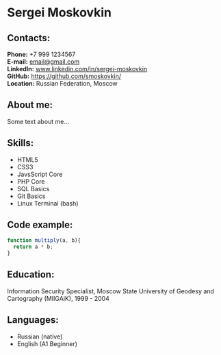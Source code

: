 # Sergei Moskovkin

## Contacts:

**Phone:** +7 999 1234567  
**E-mail:** email@gmail.com  
**LinkedIn:** www.linkedin.com/in/sergei-moskovkin  
**GitHub:** https://github.com/smoskovkin/  
**Location:** Russian Federation, Moscow  

## About me:
Some text about me...

## Skills:
- HTML5
- CSS3
- JavsScript Core
- PHP Core
- SQL Basics
- Git Basics
- Linux Terminal (bash)

## Code example:
``` JavaScript
function multiply(a, b){
  return a * b;
}
```

## Education:
Information Security Specialist, Moscow State University of Geodesy and Cartography (MIIGAiK), 1999 - 2004

## Languages:
- Russian (native)
- English (A1 Beginner)
